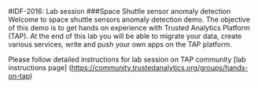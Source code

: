 #IDF-2016: Lab session 
###Space Shuttle sensor anomaly detection
Welcome to space shuttle sensors anomaly detection demo. The objective of this demo is to get hands on experience with Trusted Analytics Platform (TAP). At the end of this lab you will be able to migrate your data, create various services, write and push your own apps on the TAP platform.  

Please follow detailed instructions for lab session on TAP community [lab instructions page] (https://community.trustedanalytics.org/groups/hands-on-tap)  

